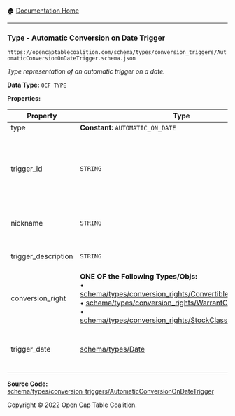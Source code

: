:house: [Documentation Home](../../../../)

---

### Type - Automatic Conversion on Date Trigger

`https://opencaptablecoalition.com/schema/types/conversion_triggers/AutomaticConversionOnDateTrigger.schema.json`

_Type representation of an automatic trigger on a date._

**Data Type:** `OCF TYPE`

**Properties:**

| Property            | Type                                                                                                                                                                                                                                                                                                                                                                                                                                                                          | Description                                                                                                                            | Required   |
| ------------------- | ----------------------------------------------------------------------------------------------------------------------------------------------------------------------------------------------------------------------------------------------------------------------------------------------------------------------------------------------------------------------------------------------------------------------------------------------------------------------------- | -------------------------------------------------------------------------------------------------------------------------------------- | ---------- |
| type                | **Constant:** `AUTOMATIC_ON_DATE`                                                                                                                                                                                                                                                                                                                                                                                                                                             | Scalar Constant                                                                                                                        | `REQUIRED` |
| trigger_id          | `STRING`                                                                                                                                                                                                                                                                                                                                                                                                                                                                      | Id for this conversion trigger, unique within list of ConversionTriggers in parent convertible issuance's `conversion_triggers` field. | `REQUIRED` |
| nickname            | `STRING`                                                                                                                                                                                                                                                                                                                                                                                                                                                                      | Human-friendly nickname to describe the conversion right                                                                               | -          |
| trigger_description | `STRING`                                                                                                                                                                                                                                                                                                                                                                                                                                                                      | Long-form description of the trigger                                                                                                   | -          |
| conversion_right    | **ONE OF the Following Types/Objs:**</br>&bull; [schema/types/conversion_rights/ConvertibleConversionRight](../../../../schema/types/conversion_rights/ConvertibleConversionRight.md)</br>&bull; [schema/types/conversion_rights/WarrantConversionRight](../../../../schema/types/conversion_rights/WarrantConversionRight.md)</br>&bull; [schema/types/conversion_rights/StockClassConversionRight](../../../../schema/types/conversion_rights/StockClassConversionRight.md) | When the conditions of the trigger are met, how does the convertible convert?                                                          | `REQUIRED` |
| trigger_date        | [schema/types/Date](../../../schema/types/Date.md)                                                                                                                                                                                                                                                                                                                                                                                                                            | Date on which trigger occurs automatically (if it hasn't already occured)                                                              | `REQUIRED` |

**Source Code:** [schema/types/conversion_triggers/AutomaticConversionOnDateTrigger](../../../../schema/types/conversion_triggers/AutomaticConversionOnDateTrigger.schema.json)

Copyright © 2022 Open Cap Table Coalition.

